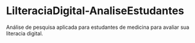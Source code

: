 # LilteraciaDigital-AnaliseEstudantes
Análise de pesquisa aplicada para estudantes de medicina para avaliar sua literacia digital.
